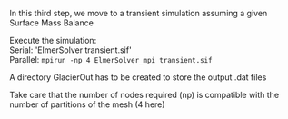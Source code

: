 In this third step, we move to a transient simulation assuming a given Surface Mass Balance

Execute the simulation:<br>
Serial: 'ElmerSolver transient.sif'<br> 
Parallel: `mpirun -np 4 ElmerSolver_mpi transient.sif`  

A directory GlacierOut has to be created to store the output .dat files

Take care that the number of nodes required (np) is compatible with the number of partitions of the mesh (4 here) 
